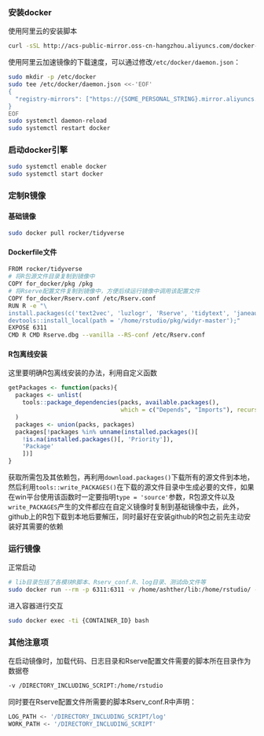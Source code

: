### 安装docker
使用阿里云的安装脚本
```bash
curl -sSL http://acs-public-mirror.oss-cn-hangzhou.aliyuncs.com/docker-engine/internet | sh -
```
使用阿里云加速镜像的下载速度，可以通过修改`/etc/docker/daemon.json`：
```bash
sudo mkdir -p /etc/docker
sudo tee /etc/docker/daemon.json <<-'EOF'
{
  "registry-mirrors": ["https://{SOME_PERSONAL_STRING}.mirror.aliyuncs.com"]
}
EOF
sudo systemctl daemon-reload
sudo systemctl restart docker
```

### 启动docker引擎
```bash
sudo systemctl enable docker
sudo systemctl start docker
```

### 定制R镜像
#### 基础镜像
```bash
sudo docker pull rocker/tidyverse
```
#### Dockerfile文件
```bash
FROM rocker/tidyverse
# 将R包源文件目录复制到镜像中
COPY for_docker/pkg /pkg
# 将Rserve配置文件复制到镜像中，方便后续运行镜像中调用该配置文件
COPY for_docker/Rserv.conf /etc/Rserv.conf
RUN R -e "\ 
install.packages(c('text2vec', 'luzlogr', 'Rserve', 'tidytext', 'janeaustenr', 'SnowballC', 'tokenizers', 'jiebaR'), type = 'source', contriburl = 'file:///home/rstudio/pkg');\
devtools::install_local(path = '/home/rstudio/pkg/widyr-master');"
EXPOSE 6311
CMD R CMD Rserve.dbg --vanilla --RS-conf /etc/Rserv.conf
```
#### R包离线安装
这里要明确R包离线安装的办法，利用自定义函数
```R
getPackages <- function(packs){
  packages <- unlist(
    tools::package_dependencies(packs, available.packages(),
                                which = c("Depends", "Imports"), recursive = TRUE)
  )
  packages <- union(packs, packages)
  packages[!packages %in% unname(installed.packages()[
    !is.na(installed.packages()[, 'Priority']), 
    'Package'
    ])]
}
```
获取所需包及其依赖包，再利用`download.packages()`下载所有的源文件到本地，然后利用`tools::write_PACKAGES()`在下载的源文件目录中生成必要的文件，如果在win平台使用该函数时一定要指明`type = 'source'`参数，R包源文件以及`write_PACKAGES`产生的文件都应在自定义镜像时复制到基础镜像中去，此外，github上的R包下载到本地后要解压，同时最好在安装github的R包之前先主动安装好其需要的依赖

### 运行镜像
正常启动
```bash
# lib目录包括了各模块R脚本、Rserv_conf.R、log目录、测试db文件等
sudo docker run --rm -p 6311:6311 -v /home/ashther/lib:/home/rstudio/ -d r-image
```
进入容器进行交互
```bash
sudo docker exec -ti {CONTAINER_ID} bash
```
### 其他注意项
在启动镜像时，加载代码、日志目录和Rserve配置文件需要的脚本所在目录作为数据卷
```bash
-v /DIRECTORY_INCLUDING_SCRIPT:/home/rstudio
```
同时要在Rserve配置文件所需要的脚本Rserv\_conf.R中声明：
```bash
LOG_PATH <- '/DIRECTORY_INCLUDING_SCRIPT/log'
WORK_PATH <- '/DIRECTORY_INCLUDING_SCRIPT'
```
